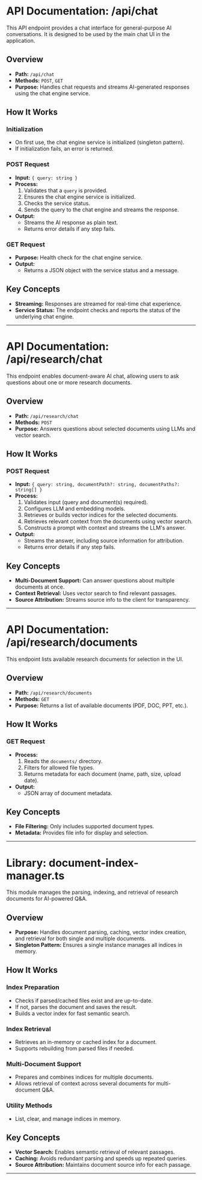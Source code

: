 # API Documentation: /api/chat

This API endpoint provides a chat interface for general-purpose AI conversations. It is designed to be used by the main chat UI in the application.

## Overview
- **Path:** `/api/chat`
- **Methods:** `POST`, `GET`
- **Purpose:** Handles chat requests and streams AI-generated responses using the chat engine service.

## How It Works

### Initialization
- On first use, the chat engine service is initialized (singleton pattern).
- If initialization fails, an error is returned.

### POST Request
- **Input:** `{ query: string }`
- **Process:**
  1. Validates that a `query` is provided.
  2. Ensures the chat engine service is initialized.
  3. Checks the service status.
  4. Sends the query to the chat engine and streams the response.
- **Output:**
  - Streams the AI response as plain text.
  - Returns error details if any step fails.

### GET Request
- **Purpose:** Health check for the chat engine service.
- **Output:**
  - Returns a JSON object with the service status and a message.

## Key Concepts
- **Streaming:** Responses are streamed for real-time chat experience.
- **Service Status:** The endpoint checks and reports the status of the underlying chat engine.

---

# API Documentation: /api/research/chat

This endpoint enables document-aware AI chat, allowing users to ask questions about one or more research documents.

## Overview
- **Path:** `/api/research/chat`
- **Methods:** `POST`
- **Purpose:** Answers questions about selected documents using LLMs and vector search.

## How It Works

### POST Request
- **Input:** `{ query: string, documentPath?: string, documentPaths?: string[] }`
- **Process:**
  1. Validates input (query and document(s) required).
  2. Configures LLM and embedding models.
  3. Retrieves or builds vector indices for the selected documents.
  4. Retrieves relevant context from the documents using vector search.
  5. Constructs a prompt with context and streams the LLM's answer.
- **Output:**
  - Streams the answer, including source information for attribution.
  - Returns error details if any step fails.

## Key Concepts
- **Multi-Document Support:** Can answer questions about multiple documents at once.
- **Context Retrieval:** Uses vector search to find relevant passages.
- **Source Attribution:** Streams source info to the client for transparency.

---

# API Documentation: /api/research/documents

This endpoint lists available research documents for selection in the UI.

## Overview
- **Path:** `/api/research/documents`
- **Methods:** `GET`
- **Purpose:** Returns a list of available documents (PDF, DOC, PPT, etc.).

## How It Works

### GET Request
- **Process:**
  1. Reads the `documents/` directory.
  2. Filters for allowed file types.
  3. Returns metadata for each document (name, path, size, upload date).
- **Output:**
  - JSON array of document metadata.

## Key Concepts
- **File Filtering:** Only includes supported document types.
- **Metadata:** Provides file info for display and selection.

---

# Library: document-index-manager.ts

This module manages the parsing, indexing, and retrieval of research documents for AI-powered Q&A.

## Overview
- **Purpose:** Handles document parsing, caching, vector index creation, and retrieval for both single and multiple documents.
- **Singleton Pattern:** Ensures a single instance manages all indices in memory.

## How It Works

### Index Preparation
- Checks if parsed/cached files exist and are up-to-date.
- If not, parses the document and saves the result.
- Builds a vector index for fast semantic search.

### Index Retrieval
- Retrieves an in-memory or cached index for a document.
- Supports rebuilding from parsed files if needed.

### Multi-Document Support
- Prepares and combines indices for multiple documents.
- Allows retrieval of context across several documents for multi-document Q&A.

### Utility Methods
- List, clear, and manage indices in memory.

## Key Concepts
- **Vector Search:** Enables semantic retrieval of relevant passages.
- **Caching:** Avoids redundant parsing and speeds up repeated queries.
- **Source Attribution:** Maintains document source info for each passage.

---
